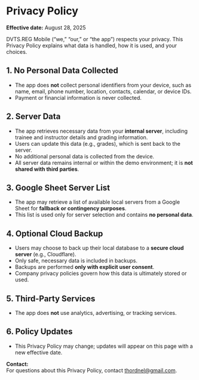 # Privacy Policy

**Effective date:** August 28, 2025 

DVTS.REG Mobile (“we,” “our,” or “the app”) respects your privacy. This Privacy Policy explains what data is handled, how it is used, and your choices.  

## 1. No Personal Data Collected
- The app does **not** collect personal identifiers from your device, such as name, email, phone number, location, contacts, calendar, or device IDs.  
- Payment or financial information is never collected.  

## 2. Server Data
- The app retrieves necessary data from your **internal server**, including trainee and instructor details and grading information.  
- Users can update this data (e.g., grades), which is sent back to the server.  
- No additional personal data is collected from the device.  
- All server data remains internal or within the demo environment; it is **not shared with third parties**.  

## 3. Google Sheet Server List
- The app may retrieve a list of available local servers from a Google Sheet for **fallback or contingency purposes**.  
- This list is used only for server selection and contains **no personal data**.  

## 4. Optional Cloud Backup
- Users may choose to back up their local database to a **secure cloud server** (e.g., Cloudflare).  
- Only safe, necessary data is included in backups.  
- Backups are performed **only with explicit user consent**.  
- Company privacy policies govern how this data is ultimately stored or used.  

## 5. Third-Party Services
- The app does **not** use analytics, advertising, or tracking services.  

## 6. Policy Updates
- This Privacy Policy may change; updates will appear on this page with a new effective date.  

**Contact:**  
For questions about this Privacy Policy, contact thordnel@gmail.com.
